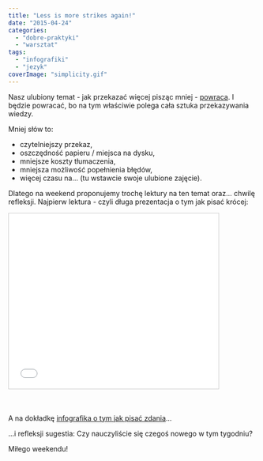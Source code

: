 ```yaml
---
title: "Less is more strikes again!"
date: "2015-04-24"
categories: 
  - "dobre-praktyki"
  - "warsztat"
tags: 
  - "infografiki"
  - "jezyk"
coverImage: "simplicity.gif"
---
```


Nasz ulubiony temat - jak przekazać więcej pisząc mniej - [powraca](http://techwriter.pl/prostota-glupcze/). I będzie powracać, bo na tym właściwie polega cała sztuka przekazywania wiedzy.

Mniej słów to:

- czytelniejszy przekaz,
- oszczędność papieru / miejsca na dysku,
- mniejsze koszty tłumaczenia,
- mniejsza możliwość popełnienia błędów,
- więcej czasu na... (tu wstawcie swoje ulubione zajęcie).

Dlatego na weekend proponujemy trochę lektury na ten temat oraz... chwilę refleksji. Najpierw lektura - czyli długa prezentacja o tym jak pisać krócej:

<iframe style="border: 1px solid #CCC; border-width: 1px; margin-bottom: 5px; max-width: 100%;" src="//www.slideshare.net/slideshow/embed_code/key/rpRflzblfjsqbF" width="425" height="355" frameborder="0" marginwidth="0" marginheight="0" scrolling="no" allowfullscreen="allowfullscreen"></iframe>

 

A na dokładkę [infografika o tym jak pisać zdania](http://writing.rocks/how-to-write-a-sentence-infographic/)...

...i refleksji sugestia: Czy nauczyliście się czegoś nowego w tym tygodniu?

Miłego weekendu!
